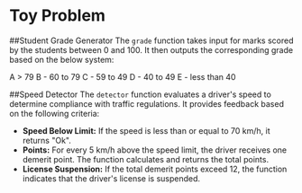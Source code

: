 # Toy Problem

##Student Grade Generator
The `grade` function takes input for marks scored by the students between 0 and 100. It then outputs the corresponding grade based on the below system:

 A > 79
 B - 60 to 79
 C -  59 to 49
 D - 40 to 49
 E - less than 40




##Speed Detector
The `detector` function evaluates a driver's speed to determine compliance with traffic regulations. It provides feedback based on the following criteria:

- **Speed Below Limit:** If the speed is less than or equal to 70 km/h, it returns "Ok".
- **Points:** For every 5 km/h above the speed limit, the driver receives one demerit point. The function calculates and returns the total points.
- **License Suspension:** If the total demerit points exceed 12, the function indicates that the driver's license is suspended.

